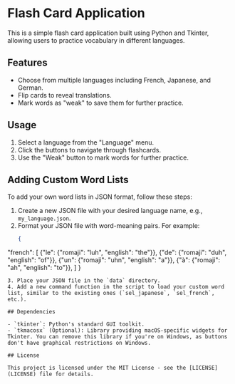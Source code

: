 # Flash Card Application

This is a simple flash card application built using Python and Tkinter, allowing users to practice vocabulary in different languages.

## Features

- Choose from multiple languages including French, Japanese, and German.
- Flip cards to reveal translations.
- Mark words as "weak" to save them for further practice.

## Usage

1. Select a language from the "Language" menu.
2. Click the buttons to navigate through flashcards.
3. Use the "Weak" button to mark words for further practice.

## Adding Custom Word Lists

To add your own word lists in JSON format, follow these steps:

1. Create a new JSON file with your desired language name, e.g., `my_language.json`.
2. Format your JSON file with word-meaning pairs. For example:
   ```json
   {
  "french": [
    {"le": {"romaji": "luh", "english": "the"}},
    {"de": {"romaji": "duh", "english": "of"}},
    {"un": {"romaji": "uhn", "english": "a"}},
    {"à": {"romaji": "ah", "english": "to"}},
    ]
   }
   ```
3. Place your JSON file in the `data` directory.
4. Add a new command function in the script to load your custom word list, similar to the existing ones (`sel_japanese`, `sel_french`, etc.).

## Dependencies

- `tkinter`: Python's standard GUI toolkit.
- `tkmacosx` (Optional): Library providing macOS-specific widgets for Tkinter. You can remove this library if you're on Windows, as buttons don't have graphical restrictions on Windows.

## License

This project is licensed under the MIT License - see the [LICENSE](LICENSE) file for details.
